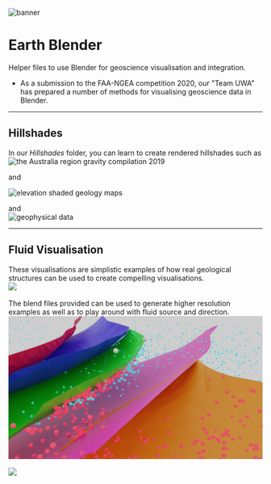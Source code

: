 ![banner](04.Example_Data/Repo_Resources/banner_placeholder.jpg)

# Earth Blender
Helper files to use Blender for geoscience visualisation and integration.

* As a submission to the FAA-NGEA competition 2020, our "Team UWA" has prepared a number of methods for visualising geoscience data in Blender.
_____________

## Hillshades
In our *Hillshades* folder, you can learn to create rendered hillshades such as  
![the Australia region gravity compilation 2019](04.Example_Data/Repo_Resources/Aus_B7.png)

and

![elevation shaded geology maps](01.Hillshades/BIlla_Kalina_geo_map.png)

and  
![geophysical data](01.Hillshades/Lineament_density.png)
__________


## Fluid Visualisation
These visualisations are simplistic examples of how real geological structures can be used to create compelling visualisations.  
![](04.Example_Data/Repo_Resources/fluid_animation.gif)

The blend files provided can be used to generate higher resolution examples as well as to play around with fluid source and direction.  
![](04.Example_Data/Repo_Resources/fluid_still_1.png)


![](04.Example_Data/Repo_Resources/fluid_still_2.png)
